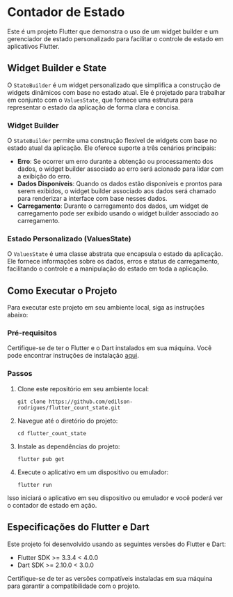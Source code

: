 # Contador de Estado

Este é um projeto Flutter que demonstra o uso de um widget builder e um gerenciador de estado personalizado para facilitar o controle de estado em aplicativos Flutter.

## Widget Builder e State

O `StateBuilder` é um widget personalizado que simplifica a construção de widgets dinâmicos com base no estado atual. Ele é projetado para trabalhar em conjunto com o `ValuesState`, que fornece uma estrutura para representar o estado da aplicação de forma clara e concisa.

### Widget Builder

O `StateBuilder` permite uma construção flexível de widgets com base no estado atual da aplicação. Ele oferece suporte a três cenários principais:

- **Erro**: Se ocorrer um erro durante a obtenção ou processamento dos dados, o widget builder associado ao erro será acionado para lidar com a exibição do erro.
- **Dados Disponíveis**: Quando os dados estão disponíveis e prontos para serem exibidos, o widget builder associado aos dados será chamado para renderizar a interface com base nesses dados.
- **Carregamento**: Durante o carregamento dos dados, um widget de carregamento pode ser exibido usando o widget builder associado ao carregamento.

### Estado Personalizado (ValuesState)

O `ValuesState` é uma classe abstrata que encapsula o estado da aplicação. Ele fornece informações sobre os dados, erros e status de carregamento, facilitando o controle e a manipulação do estado em toda a aplicação.

## Como Executar o Projeto

Para executar este projeto em seu ambiente local, siga as instruções abaixo:

### Pré-requisitos

Certifique-se de ter o Flutter e o Dart instalados em sua máquina. Você pode encontrar instruções de instalação [aqui](https://flutter.dev/docs/get-started/install).

### Passos

1. Clone este repositório em seu ambiente local:

   ```
   git clone https://github.com/edilson-rodrigues/flutter_count_state.git
   ```

2. Navegue até o diretório do projeto:

   ```
   cd flutter_count_state
   ```

3. Instale as dependências do projeto:

   ```
   flutter pub get
   ```

4. Execute o aplicativo em um dispositivo ou emulador:

   ```
   flutter run
   ```

Isso iniciará o aplicativo em seu dispositivo ou emulador e você poderá ver o contador de estado em ação.

## Especificações do Flutter e Dart

Este projeto foi desenvolvido usando as seguintes versões do Flutter e Dart:

- Flutter SDK >= 3.3.4 < 4.0.0
- Dart SDK >= 2.10.0 < 3.0.0

Certifique-se de ter as versões compatíveis instaladas em sua máquina para garantir a compatibilidade com o projeto.